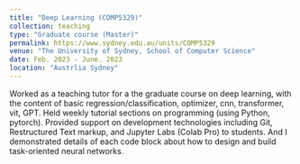 ```yaml
---
title: "Deep Learning (COMP5329)"
collection: teaching
type: "Graduate course (Master)"
permalink: https://www.sydney.edu.au/units/COMP5329
venue: "The University of Sydney, School of Computer Science"
date: Feb. 2023 - June. 2023
location: "Austrlia Sydney"
---
```


Worked as a teaching tutor for a the graduate course on deep learning, with the content of basic regression/classification, optimizer, cnn, transformer, vit, GPT.
Held weekly tutorial sections on programming (using Python, pytorch). Provided support on development technologies including Git, Restructured Text markup, and Jupyter Labs (Colab Pro) to students. And I demonstrated details of each code block about how to design and build task-oriented neural networks.